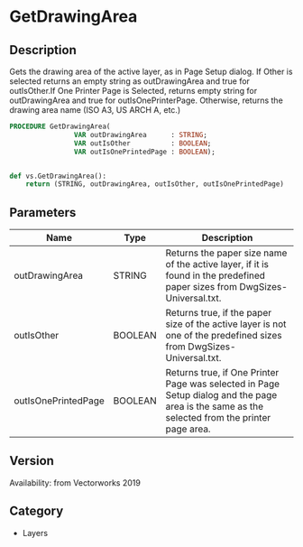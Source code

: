 # GetDrawingArea

## Description
Gets the drawing area of the active layer, as in Page Setup dialog. If Other is selected returns an empty string as outDrawingArea and true for outIsOther.If One Printer Page is Selected, returns empty string for outDrawingArea and true for outIsOnePrinterPage. Otherwise, returns the drawing area name (ISO A3, US ARCH A, etc.)

```pascal
PROCEDURE GetDrawingArea(
				VAR outDrawingArea      : STRING;
				VAR outIsOther          : BOOLEAN;
				VAR outIsOnePrintedPage : BOOLEAN);
```

```python

def vs.GetDrawingArea():
    return (STRING, outDrawingArea, outIsOther, outIsOnePrintedPage)
```

## Parameters
|Name|Type|Description|
|---|---|---|
|outDrawingArea|STRING|Returns the paper size name of the active layer, if it is found in the predefined paper sizes from DwgSizes-Universal.txt.|
|outIsOther|BOOLEAN|Returns true, if the paper size of the active layer is not one of the predefined sizes from DwgSizes-Universal.txt.|
|outIsOnePrintedPage|BOOLEAN|Returns true, if One Printer Page was selected in Page Setup dialog and the page area is the same as the selected from the printer page area.|

## Version
Availability: from Vectorworks 2019
## Category
* Layers

